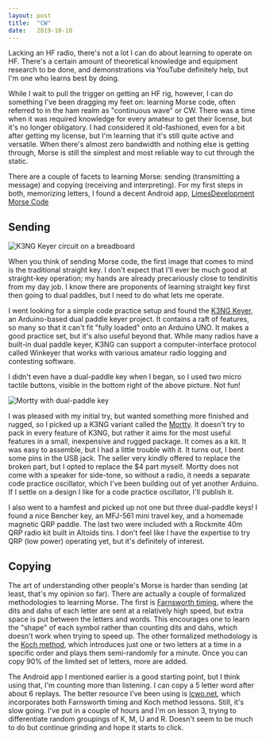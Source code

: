 ```yaml
---
layout: post
title:  "CW"
date:   2019-10-10
---
```

Lacking an HF radio, there's not a lot I can do about learning to operate on HF. There's a certain
amount of theoretical knowledge and equipment research to be done, and demonstrations via YouTube
definitely help, but I'm one who learns best by doing.

While I wait to pull the trigger on getting an HF rig, however, I can do something I've been
dragging my feet on: learning Morse code, often referred to in the ham realm as "continuous wave" or
CW. There was a time when it was required knowledge for every amateur to get their license, but it's
no longer obligatory. I had considered it old-fashioned, even for a bit after getting my license,
but I'm learning that it's still quite active and versatile. When there's almost zero bandwidth and
nothing else is getting through, Morse is still the simplest and most reliable way to cut through
the static.

There are a couple of facets to learning Morse: sending (transmitting a message) and copying
(receiving and interpreting). For my first steps in both, memorizing letters, I found a decent
Android app,
[LimesDevelopment Morse Code](https://play.google.com/store/apps/details?id=com.limesdevelopment.morsecode.premium)

## Sending

![K3NG Keyer circuit on a breadboard](https://1.bp.blogspot.com/-mPv3fMIHiDg/XaJfMIOaD_I/AAAAAAABqg0/_6G-REx-5MMqydn1_kWzxzO4qponLfsSQCLcBGAsYHQ/s320/IMG_20191002_220158.jpg)

When you think of sending Morse code, the first image that comes to mind is the traditional straight
key. I don't expect that I'll ever be much good at straight-key operation; my hands are already
precariously close to tendinitis from my day job. I know there are proponents of learning straight
key first then going to dual paddles, but I need to do what lets me operate.

I went looking for a simple code practice setup and found the
[K3NG Keyer](https://blog.radioartisan.com/arduino-cw-keyer/), an Arduino-based dual paddle keyer
project. It contains a raft of features, so many so that it can't fit "fully loaded" onto an Arduino
UNO. It makes a good practice set, but it's also useful beyond that. While many radios have a
built-in dual paddle keyer, K3NG can support a computer-interface protocol called Winkeyer that
works with various amateur radio logging and contesting software.

I didn't even have a dual-paddle key when I began, so I used two micro tactile buttons, visible in
the bottom right of the above picture. Not fun!

![Mortty with dual-paddle key](https://1.bp.blogspot.com/-W9WB6xOSIAI/XaJn47NuTWI/AAAAAAABqhY/FNEDhBTzaV82CZJFi_6-EKaNQz1XQ0RYwCLcBGAsYHQ/s200/IMG_20191012_165126.jpg)

I was pleased with my initial try, but wanted something more finished and rugged, so I picked up a
K3NG variant called the [Mortty](https://hamprojects.info/mortty/). It doesn't try to pack in every
feature of K3NG, but rather it aims for the most useful features in a small, inexpensive and rugged
package. It comes as a kit. It was easy to assemble, but I had a little trouble with it. It turns
out, I bent some pins in the USB jack. The seller very kindly offered to replace the broken part,
but I opted to replace the $4 part myself. Mortty does not come with a speaker for side-tone, so
without a radio, it needs a separate code practice oscillator, which I've been building out of yet
another Arduino. If I settle on a design I like for a code practice oscillator, I'll publish it.

I also went to a hamfest and picked up not one but three dual-paddle keys! I found a nice Bencher
key, an MFJ-561 mini travel key, and a homemade magnetic QRP paddle. The last two were included with
a Rockmite 40m QRP radio kit built in Altoids tins. I don't feel like I have the expertise to try
QRP (low power) operating yet, but it's definitely of interest.

## Copying

The art of understanding other people's Morse is harder than sending (at least, that's my opinion so
far). There are actually a couple of formalized methodologies to learning Morse. The first
is [Farnsworth timing](http://www.justlearnmorsecode.com/farnsworth.html), where the dits and dahs
of each letter are sent at a relatively high speed, but extra space is put between the letters and
words. This encourages one to learn the "shape" of each symbol rather than counting dits and dahs,
which doesn't work when trying to speed up. The other formalized methodology is
the [Koch method](http://www.justlearnmorsecode.com/koch.html), which introduces just one or two
letters at a time in a specific order and plays them semi-randomly for a minute. Once you can copy
90% of the limited set of letters, more are added.

The Android app I mentioned earlier is a good starting point, but I think using that, I'm counting
more than listening. I can copy a 5 letter word after about 6 replays. The better resource I've been
using is [lcwo.net](https://lcwo.net/), which incorporates both Farnsworth timing and Koch method
lessons. Still, it's slow going. I've put in a couple of hours and I'm on lesson 3, trying to
differentiate random groupings of K, M, U and R. Doesn't seem to be much to do but continue grinding
and hope it starts to click.
